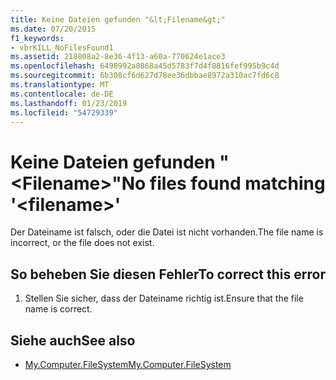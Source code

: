 ```yaml
---
title: Keine Dateien gefunden "&lt;Filename&gt;"
ms.date: 07/20/2015
f1_keywords:
- vbrKILL_NoFilesFound1
ms.assetid: 218808a2-8e36-4f13-a60a-770624e1ace3
ms.openlocfilehash: 6498992a0868a45d5783f7d4f8816fef995b9c4d
ms.sourcegitcommit: 6b308cf6d627d78ee36dbbae8972a310ac7fd6c8
ms.translationtype: MT
ms.contentlocale: de-DE
ms.lasthandoff: 01/23/2019
ms.locfileid: "54729339"
---
```

# <a name="no-files-found-matching-ltfilenamegt"></a><span data-ttu-id="22577-102">Keine Dateien gefunden "&lt;Filename&gt;"</span><span class="sxs-lookup"><span data-stu-id="22577-102">No files found matching '&lt;filename&gt;'</span></span>
<span data-ttu-id="22577-103">Der Dateiname ist falsch, oder die Datei ist nicht vorhanden.</span><span class="sxs-lookup"><span data-stu-id="22577-103">The file name is incorrect, or the file does not exist.</span></span>  
  
## <a name="to-correct-this-error"></a><span data-ttu-id="22577-104">So beheben Sie diesen Fehler</span><span class="sxs-lookup"><span data-stu-id="22577-104">To correct this error</span></span>  
  
1.  <span data-ttu-id="22577-105">Stellen Sie sicher, dass der Dateiname richtig ist.</span><span class="sxs-lookup"><span data-stu-id="22577-105">Ensure that the file name is correct.</span></span>  
  
## <a name="see-also"></a><span data-ttu-id="22577-106">Siehe auch</span><span class="sxs-lookup"><span data-stu-id="22577-106">See also</span></span>
- [<span data-ttu-id="22577-107">My.Computer.FileSystem</span><span class="sxs-lookup"><span data-stu-id="22577-107">My.Computer.FileSystem</span></span>](xref:Microsoft.VisualBasic.FileIO.FileSystem)
